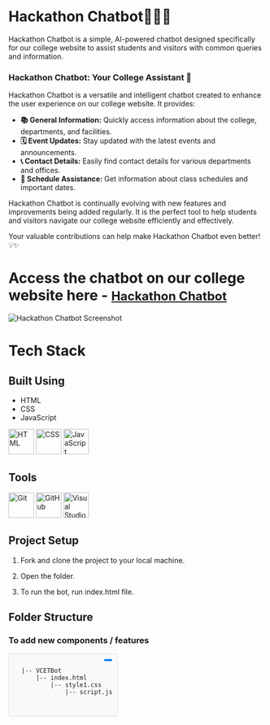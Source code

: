 # Hackathon Chatbot🤖💡✨
Hackathon Chatbot is a simple, AI-powered chatbot designed specifically for our college website to assist students and visitors with common queries and information.

### Hackathon Chatbot: Your College Assistant 🤖

Hackathon Chatbot is a versatile and intelligent chatbot created to enhance the user experience on our college website. It provides:

- **📚 General Information:** Quickly access information about the college, departments, and facilities.
- **🗓️ Event Updates:** Stay updated with the latest events and announcements.
- **📞 Contact Details:** Easily find contact details for various departments and offices.
- **📅 Schedule Assistance:** Get information about class schedules and important dates.

Hackathon Chatbot is continually evolving with new features and improvements being added regularly. It is the perfect tool to help students and visitors navigate our college website efficiently and effectively.

Your valuable contributions can help make Hackathon Chatbot even better! 💡✨

# Access the chatbot on our college website here - <a href="https://collegewebsite.com/chatbot" style="font-size: 24px;">Hackathon Chatbot</a>

![Hackathon Chatbot Screenshot](https://raw.githubusercontent.com/yourusername/hackathon-chatbot/main/public/HackathonChatbotHome.png)

# **Tech Stack**

## Built Using

* HTML
* CSS
* JavaScript

<p align="left">
  <img src="https://camo.githubusercontent.com/5b44df4bf2a63b6f634c8ea3e0f2858dc8d4b5bc5163be3ff05c407b0c040aa3/68747470733a2f2f696d672e736869656c64732e696f2f62616467652f48544d4c2d2532334533344632362e7376673f7374796c653d666f722d7468652d6261646765266c6f676f3d48544d4c266c6f676f436f6c6f723d7768697465" alt="HTML" style="max-width:100%;" height="50"/>
  <img src="https://camo.githubusercontent.com/1526d99a593f322c724f4ecf42a4fd0413bfbebf4b8e6ff153d4183d4e37b11b/68747470733a2f2f696d672e736869656c64732e696f2f62616467652f4353532d2532333135373242362e7376673f267374796c653d666f722d7468652d6261646765266c6f676f3d43535333266c6f676f436f6c6f723d7768697465" alt="CSS" style="max-width:100%;" height="50"/>
  <img src="https://camo.githubusercontent.com/85dc47a56a4e73ae7b6e64b3b4416785497e74219ae179ae8faaaca10d5a78d9/68747470733a2f2f696d672e736869656c64732e696f2f62616467652f4a6176615363726970742d2532334637444631452e7376673f267374796c653d666f722d7468652d6261646765266c6f676f3d4a617661536372697074266c6f676f436f6c6f723d7768697465" alt="JavaScript" style="max-width:100%;" height="50"/>
</p>

## Tools

<p align="left">
  <img src="https://camo.githubusercontent.com/3d768e26ac10ba994a60ed19acd487895cc43a9cdd43e9305c2408b93136234d/68747470733a2f2f696d672e736869656c64732e696f2f62616467652f6769742d2532334630353033332e7376673f7374796c653d666f722d7468652d6261646765266c6f676f3d676974266c6f676f436f6c6f723d7768697465" alt="Git" style="max-width:100%;" height="50"/>
  <img src="https://camo.githubusercontent.com/410d86e43f847d3f6e3027fa6f0c2fb7641d893fa601d863a943eac968c41890/68747470733a2f2f696d672e736869656c64732e696f2f62616467652f6769746875622d2532333132313031312e7376673f7374796c653d666f722d7468652d6261646765266c6f676f3d676974687562266c6f676f436f6c6f723d7768697465" alt="GitHub" style="max-width:100%;" height="50"/>
  <img src="https://camo.githubusercontent.com/998382ebc9a32162128b00b597ea488192df024fd015e5edec001fe29fcb93a6/68747470733a2f2f696d672e736869656c64732e696f2f62616467652f56697375616c25323053747564696f253230436f64652d3030373864372e7376673f7374796c653d666f722d7468652d6261646765266c6f676f3d76697375616c2d73747564696f2d636f6465266c6f676f436f6c6f723d7768697465" alt="Visual Studio Code" style="max-width:100%;" height="50"/>
</p>


## <div id="project-setup">Project Setup</div>

1. Fork and clone the project to your local machine.

2. Open the folder.

3. To run the bot, run index.html file.


## <div id="folder-structure">Folder Structure</div>

### To add new components / features

<div style="position: relative; display: inline-block; border: 1px solid #ddd; border-radius: 4px; padding: 10px; background-color: #f9f9f9;">
  <pre style="margin: 0;">
  <code>
  |-- VCETBot
      |-- index.html
          |-- style1.css
              |-- script.js
  </code>
  </pre>
  <button onclick="copyToClipboard()" style="position: absolute; top: 10px; right: 10px; padding: 2px 8px; font-size: 12px; cursor: pointer; border: none; background-color: #007bff; color: white; border-radius: 3px;"></button>
</div>
   

